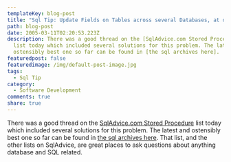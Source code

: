 ```yaml
---
templateKey: blog-post
title: "Sql Tip: Update Fields on Tables across several Databases, at once"
path: blog-post
date: 2005-03-11T02:20:53.223Z
description: There was a good thread on the [SqlAdvice.com Stored Procedure]
  list today which included several solutions for this problem. The latest and
  ostensibly best one so far can be found in [the sql archives here].
featuredpost: false
featuredimage: /img/default-post-image.jpg
tags:
  - Sql Tip
category:
  - Software Development
comments: true
share: true
---
```

<!--StartFragment-->

There was a good thread on the [SqlAdvice.com Stored Procedure](http://sqladvice.com/category.aspx?c=32) list today which included several solutions for this problem. The latest and ostensibly best one so far can be found in [the sql archives here](http://sqladvice.com/message.aspx?MessageID=143773). That list, and the other lists on SqlAdvice, are great places to ask questions about anything database and SQL related.

<!--EndFragment-->